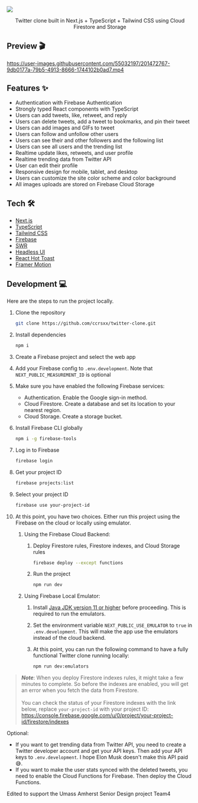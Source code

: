 <br />

![](/.github/assets/presentation.png)

<p align="center">
  Twitter clone built in Next.js + TypeScript + Tailwind CSS using Cloud Firestore and Storage
</p>

## Preview 🎬

https://user-images.githubusercontent.com/55032197/201472767-9db0177a-79b5-4913-8666-1744102b0ad7.mp4

## Features ✨

- Authentication with Firebase Authentication
- Strongly typed React components with TypeScript
- Users can add tweets, like, retweet, and reply
- Users can delete tweets, add a tweet to bookmarks, and pin their tweet
- Users can add images and GIFs to tweet
- Users can follow and unfollow other users
- Users can see their and other followers and the following list
- Users can see all users and the trending list
- Realtime update likes, retweets, and user profile
- Realtime trending data from Twitter API
- User can edit their profile
- Responsive design for mobile, tablet, and desktop
- Users can customize the site color scheme and color background
- All images uploads are stored on Firebase Cloud Storage

## Tech 🛠

- [Next.js](https://nextjs.org)
- [TypeScript](https://www.typescriptlang.org)
- [Tailwind CSS](https://tailwindcss.com)
- [Firebase](https://firebase.google.com)
- [SWR](https://swr.vercel.app)
- [Headless UI](https://headlessui.com)
- [React Hot Toast](https://react-hot-toast.com)
- [Framer Motion](https://framer.com)

## Development 💻

Here are the steps to run the project locally.

1. Clone the repository

   ```bash
   git clone https://github.com/ccrsxx/twitter-clone.git
   ```

1. Install dependencies

   ```bash
   npm i
   ```

1. Create a Firebase project and select the web app

1. Add your Firebase config to `.env.development`. Note that `NEXT_PUBLIC_MEASUREMENT_ID` is optional

1. Make sure you have enabled the following Firebase services:

   - Authentication. Enable the Google sign-in method.
   - Cloud Firestore. Create a database and set its location to your nearest region.
   - Cloud Storage. Create a storage bucket.

1. Install Firebase CLI globally

   ```bash
   npm i -g firebase-tools
   ```

1. Log in to Firebase

   ```bash
   firebase login
   ```

1. Get your project ID

   ```bash
   firebase projects:list
   ```

1. Select your project ID

   ```bash
   firebase use your-project-id
   ```

1. At this point, you have two choices. Either run this project using the Firebase on the cloud or locally using emulator.

   1. Using the Firebase Cloud Backend:

      1. Deploy Firestore rules, Firestore indexes, and Cloud Storage rules

         ```bash
         firebase deploy --except functions
         ```

      1. Run the project

         ```bash
         npm run dev
         ```

   1. Using Firebase Local Emulator:

      1. Install [Java JDK version 11 or higher](https://jdk.java.net/) before proceeding. This is required to run the emulators.

      1. Set the environment variable `NEXT_PUBLIC_USE_EMULATOR` to `true` in `.env.development`. This will make the app use the emulators instead of the cloud backend.

      1. At this point, you can run the following command to have a fully functional Twitter clone running locally:

         ```bash
         npm run dev:emulators
         ```

> **_Note_**: When you deploy Firestore indexes rules, it might take a few minutes to complete. So before the indexes are enabled, you will get an error when you fetch the data from Firestore.<br><br>You can check the status of your Firestore indexes with the link below, replace `your-project-id` with your project ID: https://console.firebase.google.com/u/0/project/your-project-id/firestore/indexes

Optional:

- If you want to get trending data from Twitter API, you need to create a Twitter developer account and get your API keys. Then add your API keys to `.env.development`. I hope Elon Musk doesn't make this API paid 😅.
- If you want to make the user stats synced with the deleted tweets, you need to enable the Cloud Functions for Firebase. Then deploy the Cloud Functions.

Edited to support the Umass Amherst Senior Design project Team4
